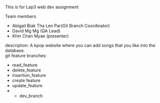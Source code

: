 This is for Lap3 web dev assignment

Team members

- Abigail Biak Tha Len Par(Git Branch Coordinator)
- David Mg Mg (QA Lead)
- Khin Chan Myae (presenter)

description: A kpop website where you can add songs that you like into the database.  
git feature branches:

- read_feature
- delete_feature
- insertion_feature
- create feature
- update_feature
- - dev_branch
